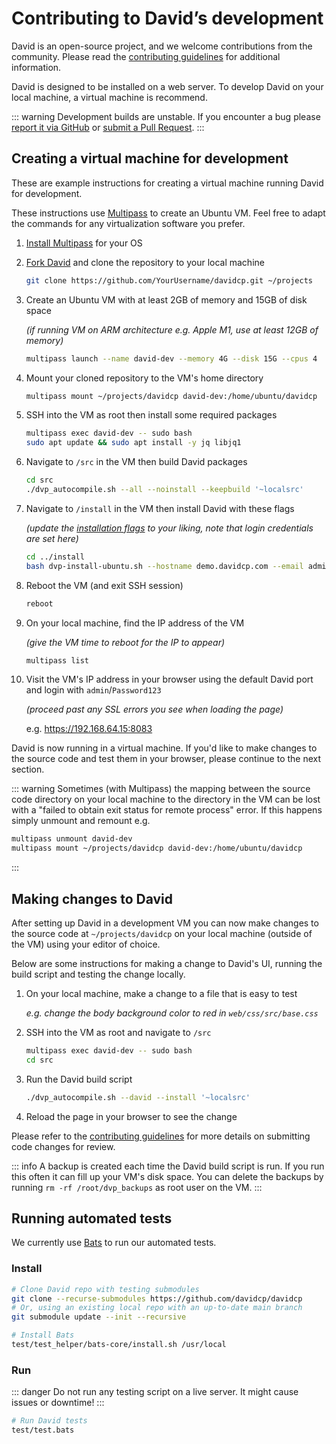 # Contributing to David’s development

David is an open-source project, and we welcome contributions from the community. Please read the [contributing guidelines](https://github.com/davidcp/davidcp/blob/main/CONTRIBUTING.md) for additional information.

David is designed to be installed on a web server. To develop David on your local machine, a virtual machine is recommend.

::: warning
Development builds are unstable. If you encounter a bug please [report it via GitHub](https://github.com/davidcp/davidcp/issues/new/choose) or [submit a Pull Request](https://github.com/davidcp/davidcp/pulls).
:::

## Creating a virtual machine for development

These are example instructions for creating a virtual machine running David for development.

These instructions use [Multipass](https://multipass.run/) to create an Ubuntu VM. Feel free to adapt the commands for any virtualization software you prefer.

1. [Install Multipass](https://multipass.run/install) for your OS

1. [Fork David](https://github.com/davidcp/davidcp/fork) and clone the repository to your local machine

   ```bash
   git clone https://github.com/YourUsername/davidcp.git ~/projects
   ```

1. Create an Ubuntu VM with at least 2GB of memory and 15GB of disk space

   _(if running VM on ARM architecture e.g. Apple M1, use at least 12GB of memory)_

   ```bash
   multipass launch --name david-dev --memory 4G --disk 15G --cpus 4
   ```

1. Mount your cloned repository to the VM's home directory

   ```bash
   multipass mount ~/projects/davidcp david-dev:/home/ubuntu/davidcp
   ```

1. SSH into the VM as root then install some required packages

   ```bash
   multipass exec david-dev -- sudo bash
   sudo apt update && sudo apt install -y jq libjq1
   ```

1. Navigate to `/src` in the VM then build David packages

   ```bash
   cd src
   ./dvp_autocompile.sh --all --noinstall --keepbuild '~localsrc'
   ```

1. Navigate to `/install` in the VM then install David with these flags

   _(update the [installation flags](../introduction/getting-started#list-of-installation-options) to your liking, note that login credentials are set here)_

   ```bash
   cd ../install
   bash dvp-install-ubuntu.sh --hostname demo.davidcp.com --email admin@example.com --username admin --password Password123 --with-debs /tmp/davidcp-src/deb/ --interactive no --force
   ```

1. Reboot the VM (and exit SSH session)

   ```bash
   reboot
   ```

1. On your local machine, find the IP address of the VM

   _(give the VM time to reboot for the IP to appear)_

   ```bash
   multipass list
   ```

1. Visit the VM's IP address in your browser using the default David port and login with `admin`/`Password123`

   _(proceed past any SSL errors you see when loading the page)_

   e.g. <https://192.168.64.15:8083>

David is now running in a virtual machine. If you'd like to make changes to the source code and test them in your browser, please continue to the next section.

::: warning
Sometimes (with Multipass) the mapping between the source code directory on your local machine to the directory in the VM can be lost with a "failed to obtain exit status for remote process" error. If this happens simply unmount and remount e.g.

```bash
multipass unmount david-dev
multipass mount ~/projects/davidcp david-dev:/home/ubuntu/davidcp
```

:::

## Making changes to David

After setting up David in a development VM you can now make changes to the source code at `~/projects/davidcp` on your local machine (outside of the VM) using your editor of choice.

Below are some instructions for making a change to David's UI, running the build script and testing the change locally.

1. On your local machine, make a change to a file that is easy to test

   _e.g. change the body background color to red in `web/css/src/base.css`_

1. SSH into the VM as root and navigate to `/src`

   ```bash
   multipass exec david-dev -- sudo bash
   cd src
   ```

1. Run the David build script

   ```bash
   ./dvp_autocompile.sh --david --install '~localsrc'
   ```

1. Reload the page in your browser to see the change

Please refer to the [contributing guidelines](https://github.com/davidcp/davidcp/blob/main/CONTRIBUTING.md#development-guidelines) for more details on submitting code changes for review.

::: info
A backup is created each time the David build script is run. If you run this often it can fill up your VM's disk space.
You can delete the backups by running `rm -rf /root/dvp_backups` as root user on the VM.
:::

## Running automated tests

We currently use [Bats](https://github.com/bats-core/bats-core) to run our automated tests.

### Install

```bash
# Clone David repo with testing submodules
git clone --recurse-submodules https://github.com/davidcp/davidcp
# Or, using an existing local repo with an up-to-date main branch
git submodule update --init --recursive

# Install Bats
test/test_helper/bats-core/install.sh /usr/local
```

### Run

::: danger
Do not run any testing script on a live server. It might cause issues or downtime!
:::

```bash
# Run David tests
test/test.bats
```
